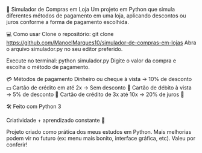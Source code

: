 🛒 Simulador de Compras em Loja
Um projeto em Python que simula diferentes métodos de pagamento em uma loja, aplicando descontos ou juros conforme a forma de pagamento escolhida.

💻 Como usar
Clone o repositório:
git clone https://github.com/ManoelMarques10/simulador-de-compras-em-lojas
Abra o arquivo simulador.py no seu editor preferido.

Execute no terminal:
python simulador.py
Digite o valor da compra e escolha o método de pagamento.

💳 Métodos de pagamento
Dinheiro ou cheque à vista → 10% de desconto 💵
Cartão de crédito em até 2x → Sem desconto 🧾
Cartão de débito à vista → 5% de desconto 🏦
Cartão de crédito de 3x até 10x → 20% de juros 💸

🛠 Feito com
Python 3

Criatividade + aprendizado constante 🚀

Projeto criado como prática dos meus estudos em Python.
Mais melhorias podem vir no futuro (ex: menu mais bonito, interface gráfica, etc).
Valeu por conferir!



